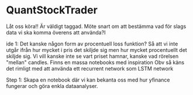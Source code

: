 # QuantStockTrader
Låt oss köra!! Är väldigt taggad. Möte snart om att bestämma vad för slags data vi ska komma överens att använda?I

ide 1: Det kanske någon form av procentuell loss funktion? Så att vi inte utgår ifrån hur mycket i pris det skiljde sig men hur mycket procentuellt det skiljde sig. Vi vill kanske inte 
se vart priset hamnar, kanske vad rörelsen "mellan" candles. Finns en massa notebooks med inspiration
Obv så käns det rimligt med att använda ett recurrent network som LSTM network

Step 1: Skapa en notebook där vi kan bekanta oss med hur yfinance fungerar och göra enkla dataanalyser.

